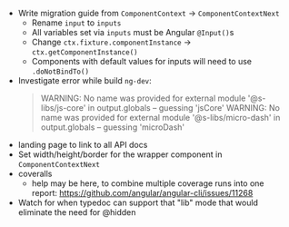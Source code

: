 - Write migration guide from `ComponentContext` -> `ComponentContextNext`
  - Rename `input` to `inputs`
  - All variables set via `inputs` must be Angular `@Input()`s
  - Change `ctx.fixture.componentInstance` -> `ctx.getComponentInstance()`
  - Components with default values for inputs will need to use `.doNotBindTo()`
- Investigate error while build `ng-dev`:
  > WARNING: No name was provided for external module '@s-libs/js-core' in output.globals – guessing 'jsCore'
  > WARNING: No name was provided for external module '@s-libs/micro-dash' in output.globals – guessing 'microDash'
- landing page to link to all API docs
- Set width/height/border for the wrapper component in `ComponentContextNext`
- coveralls
  - help may be here, to combine multiple coverage runs into one report: https://github.com/angular/angular-cli/issues/11268
- Watch for when typedoc can support that "lib" mode that would eliminate the need for @hidden
